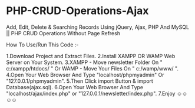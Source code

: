 # PHP-CRUD-Operations-Ajax
Add, Edit, Delete &amp; Searching Records Using jQuery, Ajax, PHP And MySQL || PHP CRUD Operations Without Page Refresh

How To Use/Run This Code :-

1.Download Project and Extract Files.
2.Install XAMPP OR WAMP Web Server on Your System.
3.XAMPP - Move newsletter Folder On " c:/xampp/htdocs/ " Or WAMP - Move Your Files On " c:/wamp/www/ ".
4.Open Your Web Browser And Type "localhost/phpmyadmin" Or "127.0.0.1/phpmyadmin".
5.Then Click import Button & import Database(ajax.sql).
6.Open Your Web Browser And Type "localhost/ajax/index.php" or "127.0.0.1/newsletter/index.php".
7.Enjoy ☺☺☺☺
